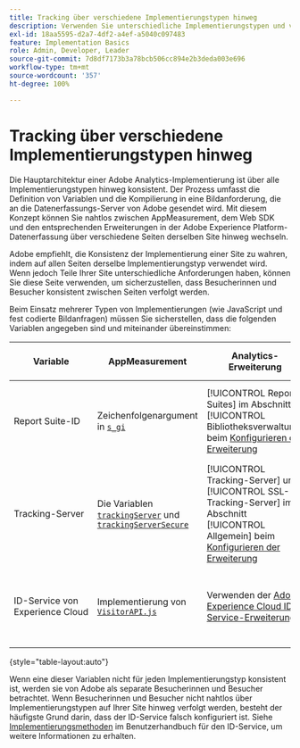 ```yaml
---
title: Tracking über verschiedene Implementierungstypen hinweg
description: Verwenden Sie unterschiedliche Implementierungstypen und verfolgen Sie Besucher nahtlos zwischen ihnen.
exl-id: 18aa5595-d2a7-4df2-a4ef-a5040c097483
feature: Implementation Basics
role: Admin, Developer, Leader
source-git-commit: 7d8df7173b3a78bcb506cc894e2b3deda003e696
workflow-type: tm+mt
source-wordcount: '357'
ht-degree: 100%

---
```


# Tracking über verschiedene Implementierungstypen hinweg

Die Hauptarchitektur einer Adobe Analytics-Implementierung ist über alle Implementierungstypen hinweg konsistent. Der Prozess umfasst die Definition von Variablen und die Kompilierung in eine Bildanforderung, die an die Datenerfassungs-Server von Adobe gesendet wird. Mit diesem Konzept können Sie nahtlos zwischen AppMeasurement, dem Web SDK und den entsprechenden Erweiterungen in der Adobe Experience Platform-Datenerfassung über verschiedene Seiten derselben Site hinweg wechseln.

Adobe empfiehlt, die Konsistenz der Implementierung einer Site zu wahren, indem auf allen Seiten derselbe Implementierungstyp verwendet wird. Wenn jedoch Teile Ihrer Site unterschiedliche Anforderungen haben, können Sie diese Seite verwenden, um sicherzustellen, dass Besucherinnen und Besucher konsistent zwischen Seiten verfolgt werden.

Beim Einsatz mehrerer Typen von Implementierungen (wie JavaScript und fest codierte Bildanfragen) müssen Sie sicherstellen, dass die folgenden Variablen angegeben sind und miteinander übereinstimmen:

| Variable | AppMeasurement | Analytics-Erweiterung | Web SDK | Web SDK-Erweiterung | Fest programmierte Bildanforderung |
| --- | --- | --- | --- | --- | --- |
| Report Suite-ID | Zeichenfolgenargument in [`s_gi`](../vars/functions/s-gi.md) | [!UICONTROL Report Suites] im Abschnitt [!UICONTROL Bibliotheksverwaltung] beim [Konfigurieren der Erweiterung](https://experienceleague.adobe.com/docs/experience-platform/tags/extensions/adobe/analytics/overview.html?lang=de) | Hinzufügen von Adobe Analytics als Dienst beim [Konfigurieren eines Datenstroms](https://experienceleague.adobe.com/docs/experience-platform/edge/datastreams/configure.html?lang=de) | Hinzufügen von Adobe Analytics als Dienst beim [Konfigurieren eines Datenstroms](https://experienceleague.adobe.com/docs/experience-platform/edge/datastreams/configure.html?lang=de) | Teil des `pathname` der URL (nach `/b/ss/`) |
| Tracking-Server | Die Variablen [`trackingServer`](../vars/config-vars/trackingserver.md) und [`trackingServerSecure`](../vars/config-vars/trackingserversecure.md) | [!UICONTROL Tracking-Server] und [!UICONTROL SSL-Tracking-Server] im Abschnitt [!UICONTROL Allgemein] beim [Konfigurieren der Erweiterung](https://experienceleague.adobe.com/docs/experience-platform/tags/extensions/adobe/analytics/overview.html?lang=de) | Die Eigenschaft `edgeDomain` beim [Konfigurieren des Web-SDK](https://experienceleague.adobe.com/docs/experience-platform/edge/fundamentals/configuring-the-sdk.html?lang=de) | Die [!UICONTROL Edge-Domain] beim [Konfigurieren der Erweiterung](https://experienceleague.adobe.com/docs/experience-platform/edge/extension/web-sdk-extension-configuration.html?lang=de) | Der `hostname` der Bildanfrage-URL |
| ID-Service von Experience Cloud | Implementierung von [`VisitorAPI.js`](https://experienceleague.adobe.com/docs/id-service/using/implementation/setup-analytics.html?lang=de) | Verwenden der [Adobe Experience Cloud ID-Service-Erweiterung](https://experienceleague.adobe.com/docs/experience-platform/tags/extensions/adobe/id-service/overview.html?lang=de) | Verwenden der [Adobe Experience Cloud ID-Service-Erweiterung](https://experienceleague.adobe.com/docs/experience-platform/tags/extensions/adobe/id-service/overview.html?lang=de) | Verwenden der [Adobe Experience Cloud ID-Service-Erweiterung](https://experienceleague.adobe.com/docs/experience-platform/tags/extensions/adobe/id-service/overview.html?lang=de) | Erstellen Sie einen [separaten Aufruf an die ID-Service-Server](https://experienceleague.adobe.com/docs/id-service/using/implementation/direct-integration.html?lang=de), um die gewünschte ID zu erhalten |

{style="table-layout:auto"}

Wenn eine dieser Variablen nicht für jeden Implementierungstyp konsistent ist, werden sie von Adobe als separate Besucherinnen und Besucher betrachtet. Wenn Besucherinnen und Besucher nicht nahtlos über Implementierungstypen auf Ihrer Site hinweg verfolgt werden, besteht der häufigste Grund darin, dass der ID-Service falsch konfiguriert ist. Siehe [Implementierungsmethoden](https://experienceleague.adobe.com/docs/id-service/using/implementation/implementation-methods.html?lang=de) im Benutzerhandbuch für den ID-Service, um weitere Informationen zu erhalten.
